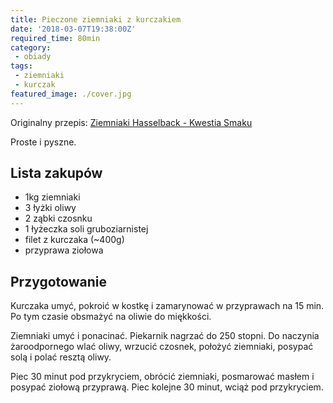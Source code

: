 ```yaml
---
title: Pieczone ziemniaki z kurczakiem
date: '2018-03-07T19:38:00Z'
required_time: 80min
category: 
 - obiady
tags:
 - ziemniaki
 - kurczak
featured_image: ./cover.jpg
---
```


Originalny przepis: [Ziemniaki Hasselback - Kwestia Smaku](https://www.kwestiasmaku.com/przepis/ziemniaki-hasselback)

Proste i pyszne.

<!-- more --> 

## Lista zakupów

 - 1kg ziemniaki
 - 3 łyżki oliwy
 - 2 ząbki czosnku
 - 1 łyżeczka soli gruboziarnistej
 - filet z kurczaka (~400g)
 - przyprawa ziołowa
 
## Przygotowanie

Kurczaka umyć, pokroić w kostkę i zamarynować w przyprawach na 15 min. Po tym czasie obsmażyć na oliwie do miękkości.

Ziemniaki umyć i ponacinać. Piekarnik nagrzać do 250 stopni. Do naczynia żaroodpornego wlać oliwy,
wrzucić czosnek, położyć ziemniaki, posypać solą i polać resztą oliwy.

Piec 30 minut pod przykryciem, obrócić ziemniaki, posmarować masłem i posypać ziołową przyprawą.
Piec kolejne 30 minut, wciąż pod przykryciem.
